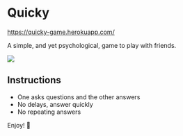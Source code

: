 # Quicky

https://quicky-game.herokuapp.com/

A simple, and yet psychological, game to play with friends.

![](https://media.giphy.com/media/kyWOrpcC7scWbhWnlh/giphy.gif)

## Instructions
* One asks questions and the other answers
* No delays, answer quickly
* No repeating answers

Enjoy! 🚀
